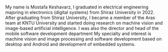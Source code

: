 ###
My name is Mostafa Keshavarz, I graduated in electrical engineering majoring in electronics (digital systems) from Shiraz University in 2022. After graduating from Shiraz University, I became a member of the Aras team at KNTU University and started doing research on machine vision and image-based artificial intelligence. I was also the director and head of the mobile software development department
My specialty and interest is machine vision and image processing and software development based on desktop and Android and development of embedded systems.
<!--
**mostafaksh78/mostafaksh78** is a ✨ _special_ ✨ repository because its `README.md` (this file) appears on your GitHub profile.

Here are some ideas to get you started:

- 🔭 I’m currently working on ...
- 🌱 I’m currently learning ...
- 👯 I’m looking to collaborate on ...
- 🤔 I’m looking for help with ...
- 💬 Ask me about ...
- 📫 How to reach me: ...
- 😄 Pronouns: ...
- ⚡ Fun fact: ...
-->
